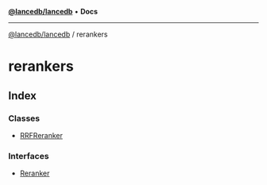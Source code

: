 [**@lancedb/lancedb**](../../README.md) • **Docs**

***

[@lancedb/lancedb](../../globals.md) / rerankers

# rerankers

## Index

### Classes

- [RRFReranker](classes/RRFReranker.md)

### Interfaces

- [Reranker](interfaces/Reranker.md)
